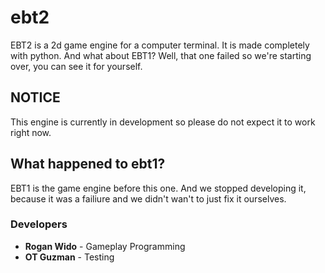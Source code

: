 # ebt2
EBT2 is a 2d game engine for a computer terminal. It is made completely with python. And what about EBT1? Well, that one failed so we're starting over, you can see it for yourself.

## NOTICE
This engine is currently in development so please do not expect it to work right now.

## What happened to ebt1?
EBT1 is the game engine before this one. And we stopped developing it, because it was a failiure and we didn't wan't to just fix it ourselves.

### Developers
- **Rogan Wido** - Gameplay Programming
- **OT Guzman** - Testing
